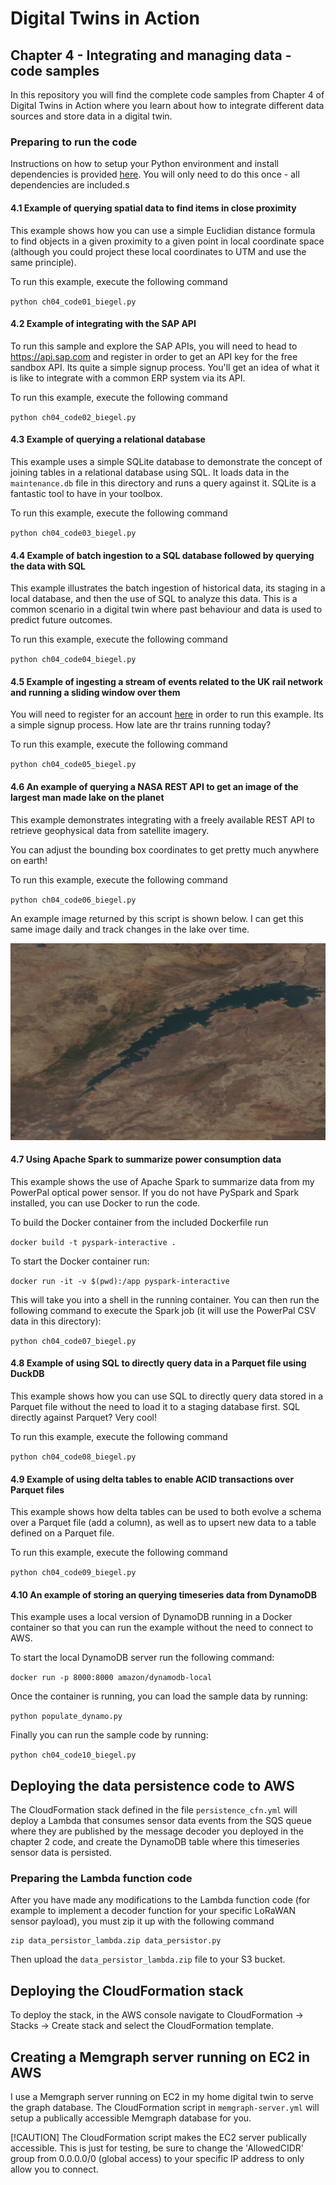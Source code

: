 # Digital Twins in Action

## Chapter 4 - Integrating and managing data - code samples
In this repository you will find the complete code samples from Chapter 4 of Digital Twins in Action where you learn about how to integrate different data sources and store data in a digital twin.

### Preparing to run the code
Instructions on how to setup your Python environment and install dependencies is provided [here](../README.md). You will only need to do this once - all dependencies are included.s

#### 4.1 Example of querying spatial data to find items in close proximity
This example shows how you can use a simple Euclidian distance formula to find objects in a given proximity to a given point in local coordinate space (although you could project these local coordinates to UTM and use the same principle).

To run this example, execute the following command

`
python ch04_code01_biegel.py
`

#### 4.2 Example of integrating with the SAP API
To run this sample and explore the SAP APIs, you will need to head to https://api.sap.com and register in order to get an API key for the free sandbox API. Its quite a simple signup process. You'll get an idea of what it is like to integrate with a common ERP system via its API.

To run this example, execute the following command

`
python ch04_code02_biegel.py
`

#### 4.3 Example of querying a relational database
This example uses a simple SQLite database to demonstrate the concept of joining tables in a relational database using SQL. It loads data in the `maintenance.db` file in this directory and runs a query against it. SQLite is a fantastic tool to have in your toolbox.

To run this example, execute the following command

`
python ch04_code03_biegel.py
`

#### 4.4 Example of batch ingestion to a SQL database followed by querying the data with SQL
This example illustrates the batch ingestion of historical data, its staging in a local database, and then the use of SQL to analyze this data. This is a common scenario in a digital twin where past behaviour and data is used to predict future outcomes.

To run this example, execute the following command

`
python ch04_code04_biegel.py
`


#### 4.5 Example of ingesting a stream of events related to the UK rail network and running a sliding window over them
You will need to register for an account [here](https://publicdatafeeds.networkrail.co.uk/) in order to run this example. Its a simple signup process. How late are thr trains running today?

To run this example, execute the following command

`
python ch04_code05_biegel.py
`

#### 4.6 An example of querying a NASA REST API to get an image of the largest man made lake on the planet
This example demonstrates integrating with a freely available REST API to retrieve geophysical data from satellite imagery.

You can adjust the bounding box coordinates to get pretty much anywhere on earth!

To run this example, execute the following command

`
python ch04_code06_biegel.py
`

An example image returned by this script is shown below. I can get this same image daily and track changes in the lake over time.

![Kariba](images/lake_kariba_2025-08-23.png)

#### 4.7 Using Apache Spark to summarize power consumption data
This example shows the use of Apache Spark to summarize data from my PowerPal optical power sensor. If you do not have PySpark and Spark installed, you can use Docker to run the code. 

To build the Docker container from the included Dockerfile run

`
docker build -t pyspark-interactive .
`


To start the Docker container run:

`
docker run -it -v $(pwd):/app pyspark-interactive 
`

This will take you into a shell in the running container. You can then run the following command to execute the Spark job (it will use the PowerPal CSV data in this directory):

`
python ch04_code07_biegel.py
`

#### 4.8 Example of using SQL to directly query data in a Parquet file using DuckDB
This example shows how you can use SQL to directly query data stored in a Parquet file without the need to load it to a staging database first. SQL directly against Parquet? Very cool!

To run this example, execute the following command

`
python ch04_code08_biegel.py
`

#### 4.9 Example of using delta tables to enable ACID transactions over Parquet files
This example shows how delta tables can be used to both evolve a schema over a Parquet file (add a column), as well as to upsert new data to a table defined on a Parquet file.

To run this example, execute the following command

`
python ch04_code09_biegel.py
`

#### 4.10 An example of storing an querying timeseries data from DynamoDB
This example uses a local version of DynamoDB running in a Docker container so that you can run the example without the need to connect to AWS. 

To start the local DynamoDB server run the following command:

`
 docker run -p 8000:8000 amazon/dynamodb-local
`

Once the container is running, you can load the sample data by running:

`
python populate_dynamo.py
`

Finally you can run the sample code by running:

`
python ch04_code10_biegel.py
`

## Deploying the data persistence code to AWS
The CloudFormation stack defined in the file `persistence_cfn.yml` will deploy a Lambda that consumes sensor data events from the SQS queue where they are published by the message decoder you deployed in the chapter 2 code, and create the DynamoDB table where this timeseries sensor data is persisted.

### Preparing the Lambda function code
After you have made any modifications to the Lambda function code (for example to implement a decoder function for your specific LoRaWAN sensor payload), you must zip it up with the following command

```
zip data_persistor_lambda.zip data_persistor.py
```
Then upload the `data_persistor_lambda.zip` file to your S3 bucket.

## Deploying the CloudFormation stack
To deploy the stack, in the AWS console navigate to CloudFormation -> Stacks -> Create stack and select the CloudFormation template.

## Creating a Memgraph server running on EC2 in AWS
I use a Memgraph server running on EC2 in my home digital twin to serve the graph database. The CloudFormation script in `memgraph-server.yml` will setup a publically accessible Memgraph database for you.

[!CAUTION]
The CloudFormation script makes the EC2 server publically accessible. This is just for testing, be sure to change the 'AllowedCIDR' group from 0.0.0.0/0 (global access) to your specific IP address to only allow you to connect.